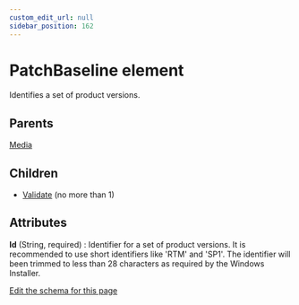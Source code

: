 ```yaml
---
custom_edit_url: null
sidebar_position: 162
---
```

# PatchBaseline element
Identifies a set of product versions.

## Parents
[Media](media.md)

## Children
* [Validate](validate.md) (no more than 1) 

## Attributes
**Id** (String, required)
  : Identifier for a set of product versions. It is recommended to use short identifiers like 'RTM' and 'SP1'. The identifier will been trimmed to less than 28 characters as required by the Windows Installer.


[Edit the schema for this page](https://github.com/wixtoolset/web/blob/master/src/xsd4/wix.xsd)
